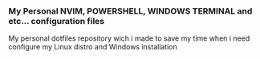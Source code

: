 ### My Personal NVIM, POWERSHELL, WINDOWS TERMINAL and etc... configuration files

My personal dotfiles repository wich i made to save my time when i need configure my Linux distro and Windows installation
